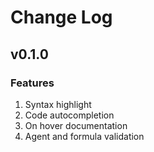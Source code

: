 # Change Log

## v0.1.0

### Features
1. Syntax highlight
2. Code autocompletion
3. On hover documentation
4. Agent and formula validation
